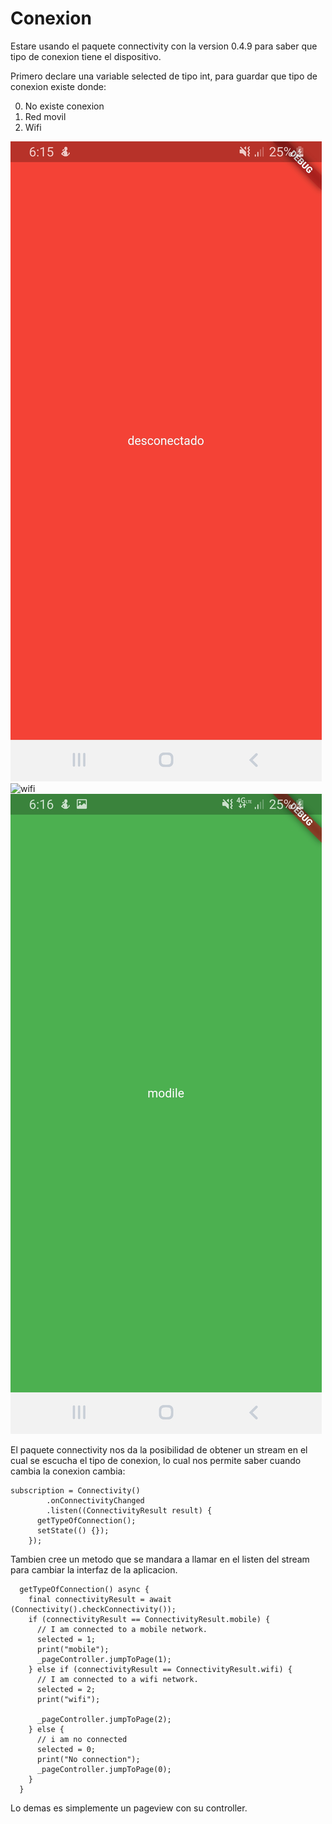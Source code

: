 # Conexion

Estare usando el paquete connectivity con la version 0.4.9 para saber que tipo de conexion tiene el dispositivo.

Primero declare una variable selected de tipo int, para guardar que tipo de conexion existe donde:

0. No existe conexion
1. Red movil
2. Wifi

![no](https://github.com/elalo4171/flutter-conexion/blob/master/images/Screenshot_20200719-181542.jpg)
![wifi]([image.png](https://github.com/elalo4171/flutter-conexion/blob/master/images/Screenshot_20200719-181555.jpg))
![mobile](https://github.com/elalo4171/flutter-conexion/blob/master/images/Screenshot_20200719-181602.jpg)

El paquete connectivity nos da la posibilidad de obtener un stream en el cual se escucha el tipo de conexion, lo cual nos permite saber cuando cambia la conexion cambia:

```
subscription = Connectivity()
        .onConnectivityChanged
        .listen((ConnectivityResult result) {
      getTypeOfConnection();
      setState(() {});
    });
```

Tambien cree un metodo que se mandara a llamar en el listen del stream para cambiar la interfaz de la aplicacion.

```
  getTypeOfConnection() async {
    final connectivityResult = await (Connectivity().checkConnectivity());
    if (connectivityResult == ConnectivityResult.mobile) {
      // I am connected to a mobile network.
      selected = 1;
      print("mobile");
      _pageController.jumpToPage(1);
    } else if (connectivityResult == ConnectivityResult.wifi) {
      // I am connected to a wifi network.
      selected = 2;
      print("wifi");

      _pageController.jumpToPage(2);
    } else {
      // i am no connected
      selected = 0;
      print("No connection");
      _pageController.jumpToPage(0);
    }
  }
```

Lo demas es simplemente un pageview con su controller.